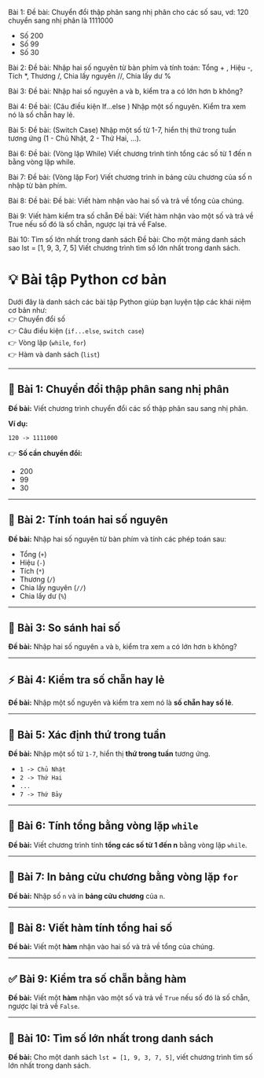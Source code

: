 Bài 1: 
Đề bài: Chuyển đổi thập phân sang nhị phân cho các số sau,
vd: 120 chuyển sang nhị phân là 1111000

- Số 200
- Số 99
- Số 30

Bài 2: 
Đề bài: Nhập hai số nguyên từ bàn phím và tính toán:
Tổng + , Hiệu -, Tích *, Thương /, Chia lấy nguyên //, Chia lấy dư %

Bài 3:
Đề bài: Nhập hai số nguyên a và b, kiểm tra a có lớn hơn b không?


Bài 4:
Đề bài: (Câu điều kiện If…else ) Nhập một số nguyên. Kiểm tra xem nó là số chẵn hay lẻ.

Bài 5:
Đề bài: (Switch Case) Nhập một số từ 1-7, hiển thị thứ trong tuần tương ứng (1 - Chủ Nhật, 2 - Thứ Hai, …).

Bài 6: 
Đề bài: (Vòng lặp While) Viết chương trình tính tổng các số từ 1 đến n bằng vòng lặp while.


Bài 7:
Đề bài: (Vòng lặp For) Viết chương trình in bảng cửu chương của số n nhập từ bàn phím.

Bài 8:
Đề bài: Đề bài: Viết hàm nhận vào hai số và trả về tổng của chúng.

Bài 9: Viết hàm kiểm tra số chẵn
Đề bài: Viết hàm nhận vào một số và trả về True nếu số đó là số chẵn, ngược lại trả về False.

Bài 10: 
Tìm số lớn nhất trong danh sách
Đề bài: Cho một mảng danh sách sao lst = [1, 9, 3, 7, 5] Viết chương trình tìm số lớn nhất trong danh sách.






















# 💡 Bài tập Python cơ bản  

Dưới đây là danh sách các bài tập Python giúp bạn luyện tập các khái niệm cơ bản như:  
👉 Chuyển đổi số  
👉 Câu điều kiện (`if...else`, `switch case`)  
👉 Vòng lặp (`while`, `for`)  
👉 Hàm và danh sách (`list`)  

---

## 💯 Bài 1: Chuyển đổi thập phân sang nhị phân  
**Đề bài:** Viết chương trình chuyển đổi các số thập phân sau sang nhị phân.  

**Ví dụ:**  
```
120 -> 1111000
```
👉 **Số cần chuyển đổi:**  
- 200  
- 99  
- 30  

---

## 🧬 Bài 2: Tính toán hai số nguyên  
**Đề bài:** Nhập hai số nguyên từ bàn phím và tính các phép toán sau:  
- Tổng (`+`)  
- Hiệu (`-`)  
- Tích (`*`)  
- Thương (`/`)  
- Chia lấy nguyên (`//`)  
- Chia lấy dư (`%`)  

---

## 🔎 Bài 3: So sánh hai số  
**Đề bài:** Nhập hai số nguyên `a` và `b`, kiểm tra xem `a` có lớn hơn `b` không?  

---

## ⚡ Bài 4: Kiểm tra số chẵn hay lẻ  
**Đề bài:** Nhập một số nguyên và kiểm tra xem nó là **số chẵn hay số lẻ**.  

---

## 📅 Bài 5: Xác định thứ trong tuần  
**Đề bài:** Nhập một số từ `1-7`, hiển thị **thứ trong tuần** tương ứng.  
- `1 -> Chủ Nhật`  
- `2 -> Thứ Hai`  
- `...`  
- `7 -> Thứ Bảy`  

---

## 🔄 Bài 6: Tính tổng bằng vòng lặp `while`  
**Đề bài:** Viết chương trình tính **tổng các số từ 1 đến n** bằng vòng lặp `while`.  

---

## 🔢 Bài 7: In bảng cửu chương bằng vòng lặp `for`  
**Đề bài:** Nhập số `n` và in **bảng cửu chương** của `n`.  

---

## 🔢 Bài 8: Viết hàm tính tổng hai số  
**Đề bài:** Viết một **hàm** nhận vào hai số và trả về tổng của chúng.  

---

## ✅ Bài 9: Kiểm tra số chẵn bằng hàm  
**Đề bài:** Viết một **hàm** nhận vào một số và trả về `True` nếu số đó là số chẵn, ngược lại trả về `False`.  

---

## 🌟 Bài 10: Tìm số lớn nhất trong danh sách  
**Đề bài:** Cho một danh sách `lst = [1, 9, 3, 7, 5]`, viết chương trình tìm số lớn nhất trong danh sách.  




 



